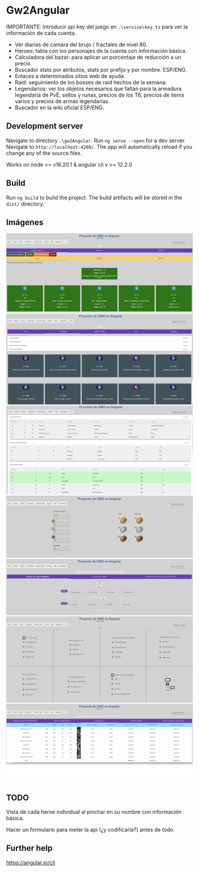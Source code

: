 # Gw2Angular

IMPORTANTE: Introducir api key del juego en `.\service\key.ts` para ver la información de cada cuenta.

- Ver diarias de camara del brujo / fractales de nivel 80.
- Heroes: tabla con los personajes de la cuenta con información básica.
- Calculadora del bazar: para aplicar un porcentaje de reducción a un precio.
- Buscador stats por atributos, stats por prefijo y por nombre. ESP/ENG.
- Enlaces a determinados sitios web de ayuda.
- Raid: seguimiento de los bosses de raid hechos de la semana.
- Legendarios: ver los objetos necesarios que faltan para la armadura legendaria de PvE, sellos y runas, precios de los T6, precios de items varios y precios de armas legendarias.
- Buscador en la wiki oficial ESP/ENG.

## Development server

Navigate to directory `.\gw2Angular`. Run `ng serve --open` for a dev server. Navigate to `http://localhost:4200/`. The app will automatically reload if you change any of the source files.

Works on node <= v16.20.1 & angular cli v >= 12.2.0

## Build

Run `ng build` to build the project. The build artifacts will be stored in the `dist/` directory.

## Imágenes

![Diarias Wizard](./src/assets/imgapp/wizard1.png)
![Diarias Fract PvE](./src/assets/imgapp/frac1.png)
![Diarias Fract PvE](./src/assets/imgapp/frac2.png)
![Calculadora](./src/assets/imgapp/calc.png)
![Buscador Stats](./src/assets/imgapp/stats.png)
![Raid](./src/assets/imgapp/raid.png)
![T6](./src/assets/imgapp/t6.png)

## TODO

Vista de cada heroe individual al pinchar en su nombre con información básica.

Hacer un formulario para meter la api (¿y codificarla?) antes de todo.

## Further help

https://angular.io/cli